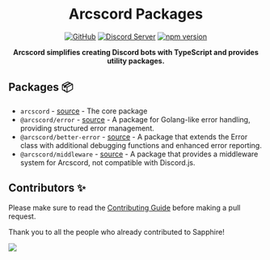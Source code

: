 <div align="center">

# Arcscord Packages

[![GitHub](https://img.shields.io/github/license/Arcoz0308/arcscord?logo=github&style=flat)](https://github.com/Arcoz0308/arcscord/blob/main/LICENSE)
[![Discord Server](https://img.shields.io/discord/1012097557532528791?color=blue&label=Discord&logo=discord&style=shield)](https://discord.gg/4geBanVWGR)
[![npm version](https://img.shields.io/npm/v/arcscord?color=green&label=npm&logo=npm)](https://www.npmjs.com/package/@arcscord/arcscord)

**Arcscord simplifies creating Discord bots with TypeScript and provides utility packages.**

</div>

## Packages 📦

- `arcscord` - [source](https://github.com/Arcoz0308/arcscord/tree/main/packages/arcscord) - The core package
- `@arcscord/error` - [source](https://github.com/Arcoz0308/arcscord/tree/main/packages/error) - A package for Golang-like error handling, providing structured error management.
- `@arcscord/better-error` - [source](https://github.com/Arcoz0308/arcscord/tree/main/packages/better_error) - A package that extends the Error class with additional debugging functions and enhanced error reporting.
- `@arcscord/middleware` - [source](https://github.com/Arcoz0308/arcscord/tree/main/packages/middleware) - A package that provides a middleware system for Arcscord, not compatible with Discord.js.

## Contributors ✨

Please make sure to read the [Contributing Guide][contributing] before making a pull request.

Thank you to all the people who already contributed to Sapphire!

<a href="https://github.com/Arcoz0308/arcscord/graphs/contributors">
  <img src="https://contrib.rocks/image?repo=arcoz0308/arcscord" />
</a>

[contributing]: https://github.com/sapphiredev/.github/blob/main/.github/CONTRIBUTING.md
